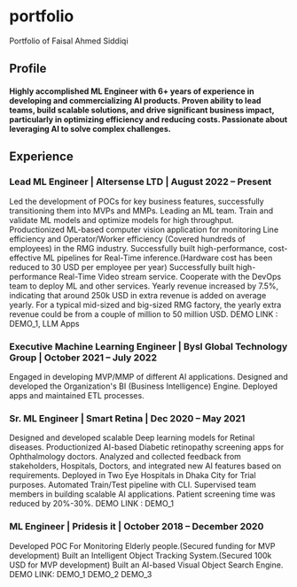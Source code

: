 # portfolio
Portfolio of Faisal Ahmed Siddiqi

## Profile
#### Highly accomplished ML Engineer with 6+ years of experience in developing and commercializing AI products. Proven ability to lead teams, build scalable solutions, and drive significant business impact, particularly in optimizing efficiency and reducing costs. Passionate about leveraging AI to solve complex challenges. 

## Experience

### Lead ML Engineer | Altersense LTD | August 2022 – Present
Led the development of POCs for key business features, successfully transitioning them into MVPs and MMPs.
Leading an ML team. Train and validate ML models and optimize models for high throughput. 
Productionized ML-based computer vision application for monitoring Line efficiency and Operator/Worker efficiency (Covered hundreds of employees) in the RMG industry.
Successfully built high-performance, cost-effective ML pipelines for Real-Time inference.(Hardware cost has been reduced to 30 USD per employee per year)
Successfully built high-performance Real-Time Video stream service. 
Cooperate with the DevOps team to deploy ML and other services.
Yearly revenue increased by 7.5%, indicating that around 250k USD in extra revenue is added on average yearly.
For a typical mid-sized and big-sized RMG factory, the yearly extra revenue could be from a couple of million to 50 million USD.
DEMO LINK :  DEMO_1, LLM Apps

### Executive Machine Learning Engineer | Bysl Global Technology Group | October 2021 – July 2022
Engaged in developing MVP/MMP of different AI applications.
Designed and developed the Organization's BI (Business Intelligence) Engine. 
Deployed apps and maintained ETL processes. 

### Sr. ML Engineer  | Smart Retina | Dec 2020 – May 2021
Designed and developed scalable Deep learning models for Retinal diseases.
Productionized AI-based Diabetic retinopathy screening apps for Ophthalmology doctors.
Analyzed and collected feedback from stakeholders, Hospitals, Doctors, and integrated new AI features based on requirements. 
Deployed in Two Eye Hospitals in Dhaka City for Trial purposes.
Automated Train/Test pipeline with CLI. 
Supervised team members in building scalable AI applications.
Patient screening time was reduced by 20%-30%.
DEMO LINK : DEMO_1

### ML Engineer  | Pridesis it | October 2018 – December 2020
Developed POC For Monitoring Elderly people.(Secured funding for MVP development)
Built an Intelligent Object Tracking System.(Secured 100k USD for MVP development)
Built an AI-based Visual Object Search Engine.
DEMO LINK: DEMO_1  DEMO_2  DEMO_3
